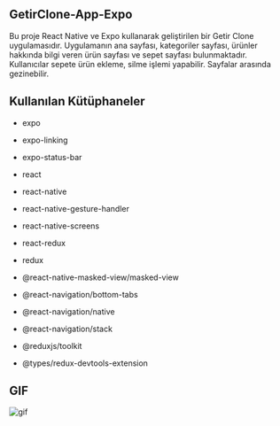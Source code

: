 ## GetirClone-App-Expo

Bu proje React Native ve Expo kullanarak geliştirilen bir Getir Clone uygulamasıdır. Uygulamanın ana sayfası, kategoriler sayfası, ürünler hakkında bilgi veren ürün sayfası ve sepet sayfası bulunmaktadır. Kullanıcılar sepete ürün ekleme, silme işlemi yapabilir. Sayfalar arasında gezinebilir.

## Kullanılan Kütüphaneler

- expo

- expo-linking

- expo-status-bar

- react

- react-native

- react-native-gesture-handler

- react-native-screens

- react-redux

- redux

- @react-native-masked-view/masked-view

- @react-navigation/bottom-tabs

- @react-navigation/native

- @react-navigation/stack

- @reduxjs/toolkit

- @types/redux-devtools-extension

## GIF

![gif](./assets/getirclonegif.gif)
